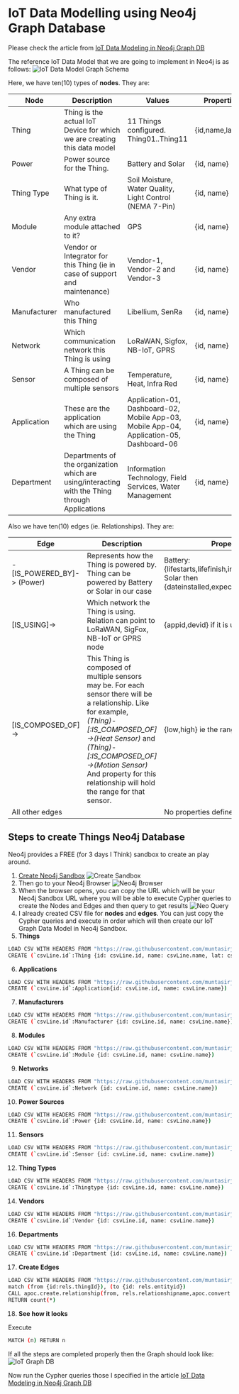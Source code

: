 # IoT Data Modelling using Neo4j Graph Database
Please check the article from [IoT Data Modeling in Neo4j Graph DB](https://emergingtechs.net/iot-data-modeling-in-neo4j-graph-db/)

The reference IoT Data Model that we are going to implement in Neo4j is as follows:
![IoT Data Model Graph Schema](https://emergingtechs.net/wp-content/uploads/2019/05/IoT-db-schema.png)

Here, we have ten(10) types of **nodes**. They are:

| Node | Description | Values | Properties |
| -----| ----------- | ------ | -----------|
| Thing | Thing is the actual IoT Device for which we are creating this data model | 11 Things configured. Thing01..Thing11 | {id,name,lat,lon} |
| Power | Power source for the Thing. | Battery and Solar | {id, name} |
| Thing Type | What type of Thing is it. | Soil Moisture, Water Quality, Light Control (NEMA 7-Pin) |{id, name} |
| Module | Any extra module attached to it? | GPS |{id, name} |
| Vendor | Vendor or Integrator for this Thing (ie in case of support and maintenance) | Vendor-1, Vendor-2 and Vendor-3 |{id, name} |
| Manufacturer | Who manufactured this Thing | Libellium, SenRa |{id, name} |
| Network | Which communication network this Thing is using | LoRaWAN, Sigfox, NB-IoT, GPRS |{id, name} |
| Sensor | A Thing can be composed of multiple sensors | Temperature, Heat, Infra Red |{id, name} |
| Application | These are the application which are using the Thing | Application-01, Dashboard-02, Mobile App-03, Mobile App-04, Application-05, Dashboard-06|{id, name} |
| Department | Departments of the organization which are using/interacting with the Thing through Applications | Information Technology, Field Services, Water Management |{id, name} |


Also we have ten(10) edges (ie. Relationships). They are:

| Edge | Description | Properties |
| -----| -----------| ------------|
|-[IS_POWERED_BY]-> (Power) | Represents how the Thing is powered by. Thing can be powered by Battery or Solar in our case | Battery: {lifestarts,lifefinish,installeddate}; If Solar then {dateinstalled,expectedinspectiondate} |
|[IS_USING]->|Which network the Thing is using. Relation can point to LoRaWAN, SigFox, NB-IoT or GPRS node|{appid,devid} if it is using LoRaWAN|
|[IS_COMPOSED_OF]->	| This Thing is composed of multiple sensors may be. For each sensor there will be a relationship. Like for example,  _(Thing)-[:IS_COMPOSED_OF]->(Heat Sensor)_ and _(Thing)-[:IS_COMPOSED_OF]->(Motion Sensor)_ And property for this relationship will hold the range for that sensor.|{low,high} ie the range|
|All other edges| | No properties defined |

## Steps to create Things Neo4j Database

Neo4j provides a FREE (for 3 days I Think) sandbox to create an play around. 

1. [Create Neo4j Sandbox](https://neo4j.com/sandbox-v2/)
![Create Sandbox](https://emergingtechs.net/wp-content/uploads/2019/05/image-1-create-sandbox.png)
2. Then go to your Neo4j Browser
![Neo4j Browser](https://emergingtechs.net/wp-content/uploads/2019/05/image-2-Neo4j-Browser.png)
3. When the browser opens, you can copy the URL which will be your Neo4j Sandbox URL where you will be able to execute Cypher queries to create the Nodes and Edges and then query to get results
![Neo Query](https://emergingtechs.net/wp-content/uploads/2019/05/neoj-browser-1.png)
4. I already created CSV file for **nodes** and **edges**. You can just copy the Cypher queries and execute in order which will then create our IoT Graph Data Model in Neo4j Sandbox.
5. **Things**
```sh
LOAD CSV WITH HEADERS FROM "https://raw.githubusercontent.com/muntasirjoarder/NeoThings/master/things.csv" AS csvLine
CREATE (`csvLine.id`:Thing {id: csvLine.id, name: csvLine.name, lat: csvLine.lat, lon: csvLine.lon })
```
6. **Applications**
```sh
LOAD CSV WITH HEADERS FROM "https://raw.githubusercontent.com/muntasirjoarder/NeoThings/master/applications.csv" AS csvLine
CREATE (`csvLine.id`:Application{id: csvLine.id, name: csvLine.name})
```
7. **Manufacturers**
```sh
LOAD CSV WITH HEADERS FROM "https://raw.githubusercontent.com/muntasirjoarder/NeoThings/master/manufacturers.csv" AS csvLine
CREATE (`csvLine.id`:Manufacturer {id: csvLine.id, name: csvLine.name})
```
8. **Modules**
```sh
LOAD CSV WITH HEADERS FROM "https://raw.githubusercontent.com/muntasirjoarder/NeoThings/master/module.csv" AS csvLine
CREATE (`csvLine.id`:Module {id: csvLine.id, name: csvLine.name})
```
9. **Networks**
```sh
LOAD CSV WITH HEADERS FROM "https://raw.githubusercontent.com/muntasirjoarder/NeoThings/master/network.csv" AS csvLine
CREATE (`csvLine.id`:Network {id: csvLine.id, name: csvLine.name})
```
10. **Power Sources**
```sh
LOAD CSV WITH HEADERS FROM "https://raw.githubusercontent.com/muntasirjoarder/NeoThings/master/power.csv" AS csvLine
CREATE (`csvLine.id`:Power {id: csvLine.id, name: csvLine.name})
```
11. **Sensors**
```sh
LOAD CSV WITH HEADERS FROM "https://raw.githubusercontent.com/muntasirjoarder/NeoThings/master/sensors.csv" AS csvLine
CREATE (`csvLine.id`:Sensor {id: csvLine.id, name: csvLine.name})
```
12. **Thing Types**
```sh
LOAD CSV WITH HEADERS FROM "https://raw.githubusercontent.com/muntasirjoarder/NeoThings/master/thingtype.csv" AS csvLine
CREATE (`csvLine.id`:Thingtype {id: csvLine.id, name: csvLine.name})
```
14. **Vendors**
```sh
LOAD CSV WITH HEADERS FROM "https://raw.githubusercontent.com/muntasirjoarder/NeoThings/master/vendors.csv" AS csvLine
CREATE (`csvLine.id`:Vendor {id: csvLine.id, name: csvLine.name})
```
16. **Departments**
```sh
LOAD CSV WITH HEADERS FROM "https://raw.githubusercontent.com/muntasirjoarder/NeoThings/master/departments.csv" AS csvLine
CREATE (`csvLine.id`:Department {id: csvLine.id, name: csvLine.name})
```
17. **Create Edges**
```sh
LOAD CSV WITH HEADERS FROM "https://raw.githubusercontent.com/muntasirjoarder/NeoThings/master/relation.csv" AS rels
match (from {id:rels.thingId}), (to {id: rels.entityid})
CALL apoc.create.relationship(from, rels.relationshipname,apoc.convert.fromJsonMap(rels.prop), to) YIELD rel 
RETURN count(*)
```
18. **See how it looks**

Execute
```sh
MATCH (n) RETURN n
```
If all the steps are completed properly then the Graph should look like:
![IoT Graph DB](https://emergingtechs.net/wp-content/uploads/2019/05/everything-1.png)

Now run the Cypher queries those I specified in the article [IoT Data Modeling in Neo4j Graph DB](https://emergingtechs.net/iot-data-modeling-in-neo4j-graph-db/)
